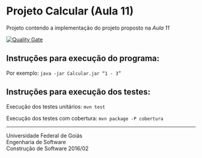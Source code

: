 # Projeto Calcular (Aula 11)

Projeto contendo a implementação do projeto proposto na *Aula 11*

[![Quality Gate](https://sonarqube.com/api/badges/gate?key=br.ufg.cs.cleydsonjr:cs20162-aula11)](https://sonarqube.com/dashboard/index?id=br.ufg.cs.cleydsonjr%3Acs20162-aula11)

## Instruções para execução do programa:
Por exemplo:
`java -jar Calcular.jar “1 - 3”`

## Instruções para execução dos testes:
Execução dos testes unitários:
`mvn test`

Execução dos testes com cobertura:
`mvn package -P cobertura`

----------
Universidade Federal de Goiás  
Engenharia de Software  
Construção de Software 2016/02  
